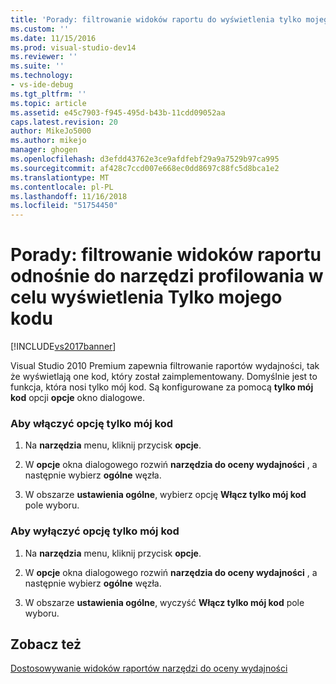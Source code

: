 ```yaml
---
title: 'Porady: filtrowanie widoków raportu do wyświetlenia tylko mojego kodu narzędzi profilowania | Dokumentacja firmy Microsoft'
ms.custom: ''
ms.date: 11/15/2016
ms.prod: visual-studio-dev14
ms.reviewer: ''
ms.suite: ''
ms.technology:
- vs-ide-debug
ms.tgt_pltfrm: ''
ms.topic: article
ms.assetid: e45c7903-f945-495d-b43b-11cdd09052aa
caps.latest.revision: 20
author: MikeJo5000
ms.author: mikejo
manager: ghogen
ms.openlocfilehash: d3efdd43762e3ce9afdfebf29a9a7529b97ca995
ms.sourcegitcommit: af428c7ccd007e668ec0dd8697c88fc5d8bca1e2
ms.translationtype: MT
ms.contentlocale: pl-PL
ms.lasthandoff: 11/16/2018
ms.locfileid: "51754450"
---
```

# <a name="how-to-filter-profiling-tools-report-views-to-display-just-my-code"></a>Porady: filtrowanie widoków raportu odnośnie do narzędzi profilowania w celu wyświetlenia Tylko mojego kodu
[!INCLUDE[vs2017banner](../includes/vs2017banner.md)]

Visual Studio 2010 Premium zapewnia filtrowanie raportów wydajności, tak że wyświetlają one kod, który został zaimplementowany. Domyślnie jest to funkcja, która nosi tylko mój kod. Są konfigurowane za pomocą **tylko mój kod** opcji **opcje** okno dialogowe.  
  
### <a name="to-enable-just-my-code"></a>Aby włączyć opcję tylko mój kod  
  
1.  Na **narzędzia** menu, kliknij przycisk **opcje**.  
  
2.  W **opcje** okna dialogowego rozwiń **narzędzia do oceny wydajności** , a następnie wybierz **ogólne** węzła.  
  
3.  W obszarze **ustawienia ogólne**, wybierz opcję **Włącz tylko mój kod** pole wyboru.  
  
### <a name="to-disable-just-my-code"></a>Aby wyłączyć opcję tylko mój kod  
  
1.  Na **narzędzia** menu, kliknij przycisk **opcje**.  
  
2.  W **opcje** okna dialogowego rozwiń **narzędzia do oceny wydajności** , a następnie wybierz **ogólne** węzła.  
  
3.  W obszarze **ustawienia ogólne**, wyczyść **Włącz tylko mój kod** pole wyboru.  
  
## <a name="see-also"></a>Zobacz też  
 [Dostosowywanie widoków raportów narzędzi do oceny wydajności](../profiling/customizing-performance-tools-report-views.md)



